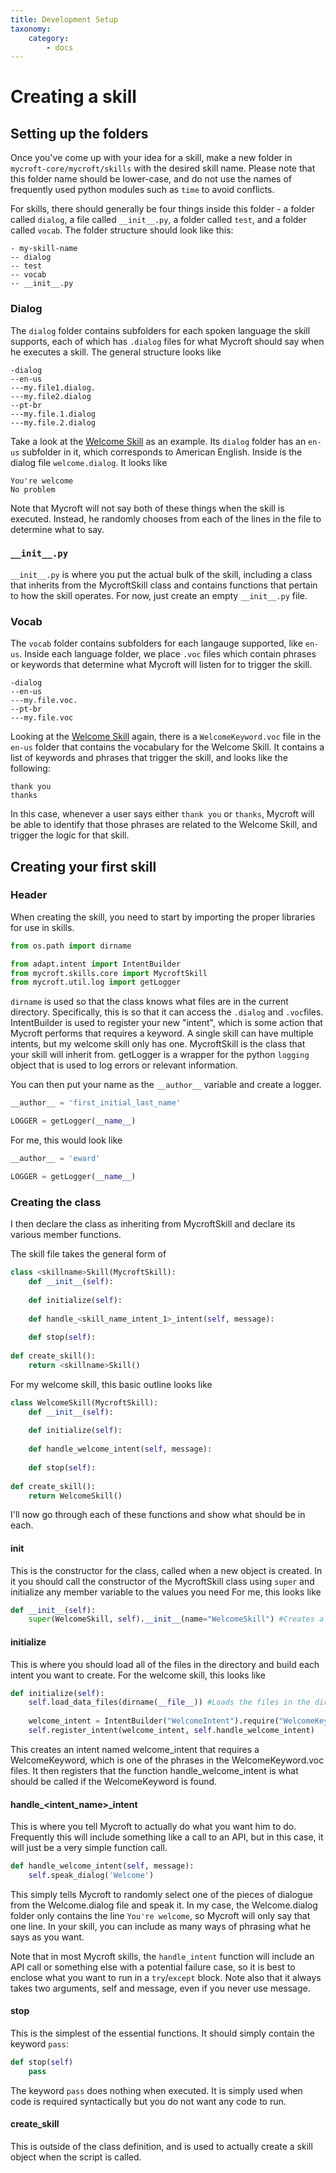 ```yaml
---
title: Development Setup
taxonomy:
    category:
        - docs
---
```


# Creating a skill

## Setting up the folders

Once you've come up with your idea for a skill, make a new folder in `mycroft-core/mycroft/skills` with the desired skill name. Please note that this folder name should be lower-case, and do not use the names of frequently used python modules such as `time` to avoid conflicts.

For skills, there should generally be four things inside this folder - a folder called `dialog`, a file called `__init__.py`, a folder called `test`, and a folder called `vocab`. The folder structure should look like this:
```
- my-skill-name
-- dialog
-- test
-- vocab
-- __init__.py
```

### Dialog
The `dialog` folder contains subfolders for each spoken language the skill supports, each of which has `.dialog` files for what Mycroft should say when he executes a skill. The general structure looks like
```
-dialog
--en-us
---my.file1.dialog.
---my.file2.dialog
--pt-br
---my.file.1.dialog
---my.file.2.dialog
```

Take a look at the [Welcome Skill](https://github.com/MycroftAI/mycroft-core/tree/master/mycroft/skills/welcome) as an example. Its `dialog` folder has an `en-us` subfolder in it, which corresponds to American English. Inside is the dialog file `welcome.dialog`. It looks like
```
You're welcome
No problem
```
Note that Mycroft will not say both of these things when the skill is executed. Instead, he randomly chooses from each of the lines in the file to determine what to say.

### `__init__.py`
`__init__.py` is where you put the actual bulk of the skill, including a class that inherits from the MycroftSkill class and contains functions that pertain to how the skill operates. For now, just create an empty `__init__.py` file.

### Vocab
The `vocab` folder contains subfolders for each langauge supported, like `en-us`. Inside each language folder, we place `.voc` files which contain phrases or keywords that determine what Mycroft will listen for to trigger the skill.
```
-dialog
--en-us
---my.file.voc.
--pt-br
---my.file.voc
```

Looking at the [Welcome Skill](https://github.com/MycroftAI/mycroft-core/tree/master/mycroft/skills/welcome) again, there is a `WelcomeKeyword.voc` file in the `en-us` folder that contains the vocabulary for the Welcome Skill. It contains a list of keywords and phrases that trigger the skill, and looks like the following:
```
thank you
thanks
```
In this case, whenever a user says either `thank you` or `thanks`, Mycroft will be able to identify that those phrases are related to the Welcome Skill, and trigger the logic for that skill.

## Creating your first skill

### Header
When creating the skill, you need to start by importing the proper libraries for use in skills. 

```python
from os.path import dirname

from adapt.intent import IntentBuilder
from mycroft.skills.core import MycroftSkill
from mycroft.util.log import getLogger
```

`dirname` is used so that the class knows what files are in the current directory. Specifically, this is so that it can access the `.dialog` and `.voc`files.
IntentBuilder is used to register your new "intent", which is some action that Mycroft performs that requires a keyword. A single skill can have multiple intents, but my welcome skill only has one.
MycroftSkill is the class that your skill will inherit from.
getLogger is a wrapper for the python `logging` object that is used to log errors or relevant information.

You can then put your name as the `__author__` variable and create a logger.

```python
__author__ = 'first_initial_last_name'

LOGGER = getLogger(__name__)
```

For me, this would look like 

```python
__author__ = 'eward'

LOGGER = getLogger(__name__)
```

### Creating the class

I then declare the class as inheriting from MycroftSkill and declare its various member functions.

The skill file takes the general form of

```python
class <skillname>Skill(MycroftSkill):
    def __init__(self):
    
    def initialize(self):
    
    def handle_<skill_name_intent_1>_intent(self, message):
    
    def stop(self):
    
def create_skill():
    return <skillname>Skill()
```

For my welcome skill, this basic outline looks like
```python
class WelcomeSkill(MycroftSkill):
    def __init__(self):
    
    def initialize(self):
    
    def handle_welcome_intent(self, message):
    
    def stop(self):
    
def create_skill():
    return WelcomeSkill()
```
I'll now go through each of these functions and show what should be in each.

#### __init__
This is the constructor for the class, called when a new <skillname> object is created. In it you should call the constructor of the MycroftSkill class using `super` and initialize any member variable to the values you need
For me, this looks like
```python
def __init__(self):
    super(WelcomeSkill, self).__init__(name="WelcomeSkill") #Creates a MycroftSkill object and names it WelcomeSkill
```

#### initialize
This is where you should load all of the files in the directory and build each intent you want to create.
For the welcome skill, this looks like
```python
def initialize(self):
    self.load_data_files(dirname(__file__)) #Loads the files in the directory
    
    welcome_intent = IntentBuilder("WelcomeIntent").require("WelcomeKeyword").build()
    self.register_intent(welcome_intent, self.handle_welcome_intent)
```
This creates an intent named welcome_intent that requires a WelcomeKeyword, which is one of the phrases in the WelcomeKeyword.voc files.
It then registers that the function handle_welcome_intent is what should be called if the WelcomeKeyword is found.

#### handle_<intent_name>_intent
This is where you tell Mycroft to actually do what you want him to do. Frequently this will include something like a call to an API, but in this case, it will just be a very simple function call.
```python
def handle_welcome_intent(self, message):
    self.speak_dialog('Welcome')
```
This simply tells Mycroft to randomly select one of the pieces of dialogue from the Welcome.dialog file and speak it. In my case, the Welcome.dialog folder only contains the line `You're welcome`, so Mycroft will only say that one line.
In your skill, you can include as many ways of phrasing what he says as you want.

Note that in most Mycroft skills, the `handle_intent` function will include an API call or something else with a potential failure case, so it is best to enclose what you want to run in a `try`/`except` block.
Note also that it always takes two arguments, self and message, even if you never use message.
#### stop
This is the simplest of the essential functions. It should simply contain the keyword `pass`:
```python
def stop(self)
    pass
```
The keyword `pass` does nothing when executed. It is simply used when code is required syntactically but you do not want any code to run.

#### create_skill
This is outside of the class definition, and is used to actually create a skill object when the script is called.
